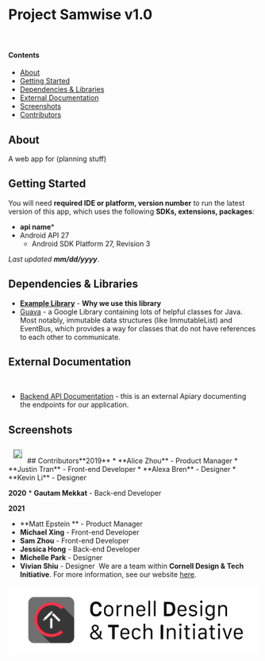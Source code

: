 # Project Samwise v1.0
​
#### Contents
  - [About](#about)
  - [Getting Started](#getting-started)
  - [Dependencies & Libraries](#dependencies--libraries)
  - [External Documentation](#external-documentation)
  - [Screenshots](#screenshots)
  - [Contributors](#contributors)
​
## About
A web app for (planning stuff)
​
## Getting Started
You will need **required IDE or platform, version number** to run the latest version of this app, which uses the following **SDKs, extensions, packages**:
​
 * **api name***
 * Android API 27
   * Android SDK Platform 27, Revision 3

_Last updated **mm/dd/yyyy**_.
​
## Dependencies & Libraries
 * **[Example Library](http://example.com)** - **Why we use this library**
 * [Guava](https://github.com/google/guava) - a Google Library containing lots of helpful classes for Java. Most notably, immutable data structures (like ImmutableList) and EventBus, which provides a way for classes that do not have references to each other to communicate.
​
## External Documentation
​
* [Backend API Documentation](https://apiary.io/) - this is an external Apiary documenting the endpoints for our application.
​
## Screenshots

<img src="https://raw.githubusercontent.com/cornell-dti/samwise/master/Screenshots/placeholder1.png" width="250px" style="margin: 10px; border: 1px rgba(0,0,0,0.4) solid;">
​
## Contributors
​
**2019**
	* **Alice Zhou** - Product Manager
	* **Justin Tran** - Front-end Developer
	* **Alexa Bren** - Designer
	* **Kevin Li** - Designer

**2020**
	* **Gautam Mekkat** - Back-end Developer

**2021**
 * **Matt Epstein ** - Product Manager
 * **Michael Xing** - Front-end Developer
 * **Sam Zhou** - Front-end Developer
 * **Jessica Hong** - Back-end Developer
 * **Michelle Park** - Designer
 * **Vivian Shiu** - Designer
​
We are a team within **Cornell Design & Tech Initiative**. For more information, see our website [here](https://cornelldti.org/).
<img src="https://raw.githubusercontent.com/cornell-dti/design/master/Branding/Wordmark/Dark%20Text/Transparent/Wordmark-Dark%20Text-Transparent%403x.png">
​
